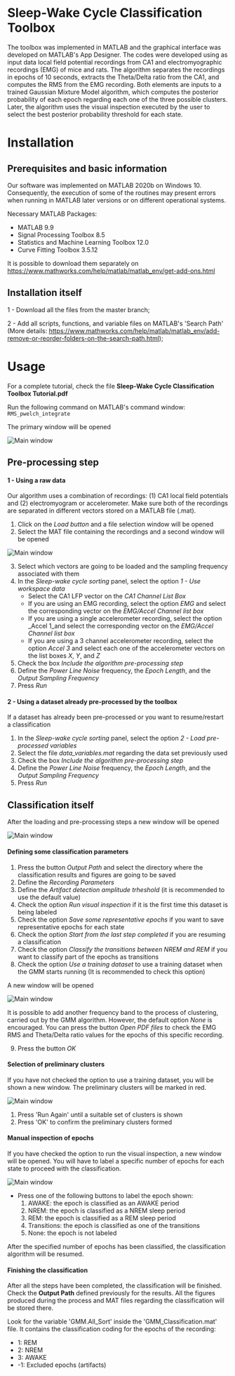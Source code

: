 # Sleep-Wake Cycle Classification Toolbox

The toolbox was implemented in MATLAB and the graphical interface was developed on MATLAB's App Designer. The codes were developed using as input data local field potential recordings from CA1 and electromyographic recordings (EMG) of mice and rats. The algorithm separates the recordings in epochs of 10 seconds, extracts the Theta/Delta ratio from the CA1, and computes the RMS from the EMG recording. Both elements are inputs to a trained Gaussian Mixture Model algorithm, which computes the posterior probability of each epoch regarding each one of the three possible clusters. Later, the algorithm uses the visual inspection executed by the user to select the best posterior probability threshold for each state.

# Installation

## Prerequisites and basic information

Our software was implemented on MATLAB 2020b on Windows 10. Consequently, the execution of some of the routines may present errors when running in MATLAB later versions or on different operational systems.

Necessary MATLAB Packages:
- MATLAB 9.9
- Signal Processing Toolbox 8.5
- Statistics and Machine Learning Toolbox 12.0
- Curve Fitting Toolbox 3.5.12

It is possible to download them separately on https://www.mathworks.com/help/matlab/matlab_env/get-add-ons.html

## Installation itself

1 - Download all the files from the master branch;

2 - Add all scripts, functions, and variable files on MATLAB's 'Search Path' 
(More details: https://www.mathworks.com/help/matlab/matlab_env/add-remove-or-reorder-folders-on-the-search-path.html);

# Usage

For a complete tutorial, check the file **Sleep-Wake Cycle Classification Toolbox Tutorial.pdf**

Run the following command on MATLAB's command window:
`RMS_pwelch_integrate`

The primary window will be opened

![Main window](/Toolbox_images/Main_interface.png)

## Pre-processing step

#### 1 - Using a raw data

Our algorithm uses a combination of recordings: (1) CA1 local field potentials and (2) electromyogram or accelerometer. Make sure both of the recordings are separated in different vectors stored on a MATLAB file (.mat).

1. Click on the _Load button_ and a file selection window will be opened
2. Select the MAT file containing the recordings and a second window will be opened

![Main window](/Toolbox_images/Load_interface.png)

3. Select which vectors are going to be loaded and the sampling frequency associated with them
4. In the _Sleep-wake cycle sorting_ panel, select the option _1 - Use workspace data_
   - Select the CA1 LFP vector on the _CA1 Channel List Box_
   - If you are using an EMG recording, select the option _EMG_ and select the corresponding vector on the _EMG/Accel Channel list box_
   - If you are using a single accelerometer recording, select the option _Accel 1_and select the corresponding vector on the _EMG/Accel Channel list box_
   - If you are using a 3 channel accelerometer recording, select the option _Accel 3_ and select each one of the accelerometer vectors on the list boxes _X_, _Y_, and _Z_
5. Check the box _Include the algorithm pre-processing step_
6. Define the _Power Line Noise_ frequency, the _Epoch Length_, and the _Output Sampling Frequency_
7. Press _Run_
  
#### 2 - Using a dataset already pre-processed by the toolbox
If a dataset has already been pre-processed or you want to resume/restart a classification

1. In the _Sleep-wake cycle sorting_ panel, select the option _2 - Load pre-processed variables_
2. Select the file _data_variables.mat_ regarding the data set previously used
3. Check the box _Include the algorithm pre-processing step_
4. Define the _Power Line Noise_ frequency, the _Epoch Length_, and the _Output Sampling Frequency_
5. Press _Run_

## Classification itself

After the loading and pre-processing steps a new window will be opened

![Main window](/Toolbox_images/Recording_parameters.png)

#### Defining some classification parameters

1. Press the button _Output Path_ and select the directory where the classification results and figures are going to be saved
2. Define the _Recording Parameters_
3. Define the _Artifact detection amplitude trheshold_ (it is recommended to use the default value)
4. Check the option _Run visual inspection_ if it is the first time this dataset is being labeled
5. Check the option _Save some representative epochs_ if you want to save representative epochs for each state
6. Check the option _Start from the last step completed_ if you are resuming a classification
7. Check the option _Classify the transitions between NREM and REM_ if you want to classify part of the epochs as transitions
8. Check the option _Use a training dataset_ to use a training dataset when the GMM starts running (It is recommended to check this option)

A new window will be opened

![Main window](/Toolbox_images/Add_bands.png)

It is possible to add another frequency band to the process of clustering, carried out by the GMM algorithm. However, the default option _None_ is encouraged. You can press the button _Open PDF files_ to check the EMG RMS and Theta/Delta ratio values for the epochs of this specific recording.

9. Press the button _OK_

#### Selection of preliminary clusters

If you have not checked the option to use a training dataset, you will be shown a new window. The preliminary clusters will be marked in red.

![Main window](/Toolbox_images/Gmm_clustering.png)

1. Press 'Run Again' until a suitable set of clusters is shown
2. Press 'OK' to confirm the preliminary clusters formed

#### Manual inspection of epochs

If you have checked the option to run the visual inspection, a new window will be opened. You will have to label a specific number of epochs for each state to proceed with the classification.

![Main window](/Toolbox_images/Visual_Inspection.png)

* Press one of the following buttons to label the epoch shown:
  1. AWAKE: the epoch is classified as an AWAKE period
  2. NREM: the epoch is classified as a NREM sleep period
  3. REM: the epoch is classified as a REM sleep period
  4. Transitions: the epoch is classified as one of the transitions
  5. None: the epoch is not labeled

After the specified number of epochs has been classified, the classification algorithm will be resumed.
  
#### Finishing the classification

After all the steps have been completed, the classification will be finished. Check the __Output Path__ defined previously for the results. All the figures produced during the process and MAT files regarding the classification will be stored there. 

Look for the variable 'GMM.All_Sort' inside the 'GMM_Classification.mat' file. It contains the classification coding for the epochs of the recording:
- 1: REM
- 2: NREM
- 3: AWAKE
- -1: Excluded epochs (artifacts)
